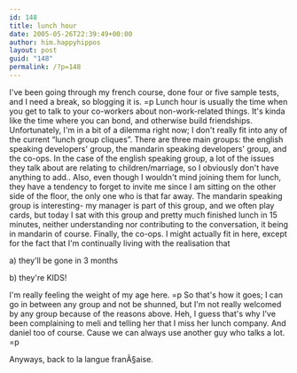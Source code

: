 ```yaml
---
id: 148
title: lunch hour
date: 2005-05-26T22:39:49+00:00
author: him.happyhippos
layout: post
guid: "148"
permalink: /?p=148
---
```

I've been going through my french course, done four or five sample tests, and I need a break, so blogging it is. =p Lunch hour is usually the time when you get to talk to your co-workers about non-work-related things. It's kinda like the time where you can bond, and otherwise build friendships. Unfortunately, I'm in a bit of a dilemma right now; I don't really fit into any of the current &#8220;lunch group cliques&#8221;. There are three main groups: the english speaking developers' group, the mandarin speaking developers' group, and the co-ops. In the case of the english speaking group, a lot of the issues they talk about are relating to children/marriage, so I obviously don't have anything to add.. Also, even though I wouldn't mind joining them for lunch, they have a tendency to forget to invite me since I am sitting on the other side of the floor, the only one who is that far away. The mandarin speaking group is interesting- my manager is part of this group, and we often play cards, but today I sat with this group and pretty much finished lunch in 15 minutes, neither understanding nor contributing to the conversation, it being in mandarin of course. Finally, the co-ops. I might actually fit in here, except for the fact that I'm continually living with the realisation that
  
  
a) they'll be gone in 3 months
  
  
b) they're KIDS!
  
  
I'm really feeling the weight of my age here. =p So that's how it goes; I can go in between any group and not be shunned, but I'm not really welcomed by any group because of the reasons above. Heh, I guess that's why I've been complaining to meli and telling her that I miss her lunch company. And daniel too of course. Cause we can always use another guy who talks a lot. =p

Anyways, back to la langue franÃ§aise.
